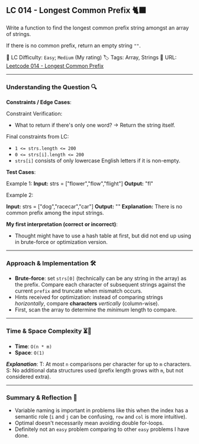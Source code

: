 ## LC 014 - Longest Common Prefix 🐈‍⬛

Write a function to find the longest common prefix string amongst an array of strings.

If there is no common prefix, return an empty string `""`.

🧩 LC Difficulty: `Easy`; `Medium` (My rating)
🏷️ Tags: Array, Strings
🔗 URL: [Leetcode 014 - Longest Common Prefix](https://leetcode.com/problems/longest-common-prefix/description/)

---

### Understanding the Question 🔍

**Constraints / Edge Cases**:

Constraint Verification:

- What to return if there's only one word?
  → Return the string itself.

Final constraints from LC:

- `1 <= strs.length <= 200`
- `0 <= strs[i].length <= 200`
- `strs[i]` consists of only lowercase English letters if it is non-empty.

**Test Cases**:

Example 1:
**Input:** strs = ["flower","flow","flight"]
**Output:** "fl"

Example 2:

**Input:** strs = ["dog","racecar","car"]
**Output:** ""
**Explanation:** There is no common prefix among the input strings.

**My first interpretation (correct or incorrect)**:

- Thought might have to use a hash table at first, but did not end up using in brute-force or optimization version.

---

### Approach & Implementation 🛠️

- **Brute-force**: set `strs[0]` (technically can be any string in the array) as the prefix. Compare each character of subsequent strings against the current `prefix` and truncate when mismatch occurs.
- Hints received for optimization: instead of comparing strings _horizontally_, compare **characters** _vertically_ (column-wise).
- First, scan the array to determine the _minimum_ length to compare.

---

### Time & Space Complexity ⏳🌌

- **Time**: `O(n * m)`
- **Space**: `O(1)`

**_Explanation_**:
T: At most `n` comparisons per character for up to `m` characters.
S: No additional data structures used (prefix length grows with `m`, but not considered extra).

---

### Summary & Reflection 💭

- Variable naming is important in problems like this when the index has a semantic role (`i` and `j` can be confusing, `row` and `col` is more intuitive).
- Optimal doesn't necessarily mean avoiding double for-loops.
- Definitely not an `easy` problem comparing to other `easy` problems I have done.
